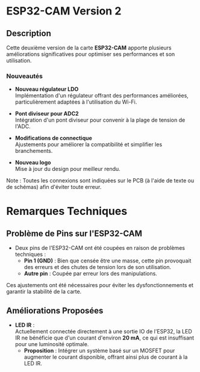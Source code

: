 # ESP32-CAM Version 2

## Description

Cette deuxième version de la carte **ESP32-CAM** apporte plusieurs améliorations significatives pour optimiser ses performances et son utilisation.  

### Nouveautés

- **Nouveau régulateur LDO**  
  Implémentation d'un régulateur offrant des performances améliorées, particulièrement adaptées à l'utilisation du Wi-Fi.  

- **Pont diviseur pour ADC2**  
  Intégration d'un pont diviseur pour convenir à la plage de tension de l'ADC.  

- **Modifications de connectique**  
  Ajustements pour améliorer la compatibilité et simplifier les branchements.  

- **Nouveau logo**  
  Mise à jour du design pour meilleur rendu.

Note : Toutes les connexions sont indiquées sur le PCB (à l'aide de texte ou de schémas) afin d'éviter toute erreur. 

# Remarques Techniques


## Problème de Pins sur l'ESP32-CAM

- Deux pins de l'ESP32-CAM ont été coupées en raison de problèmes techniques :  
  - **Pin 1 (GND)** : Bien que censée être une masse, cette pin provoquait des erreurs et des chutes de tension lors de son utilisation.  
  - **Autre pin** : Coupée par erreur lors des manipulations.  

Ces ajustements ont été nécessaires pour éviter les dysfonctionnements et garantir la stabilité de la carte.

## Améliorations Proposées

- **LED IR** :  
  Actuellement connectée directement à une sortie IO de l'ESP32, la LED IR ne bénéficie que d'un courant d'environ **20 mA**, ce qui est insuffisant pour une luminosité optimale.  
  - **Proposition** : Intégrer un système basé sur un MOSFET pour augmenter le courant disponible, offrant ainsi plus de courant à la LED IR.

